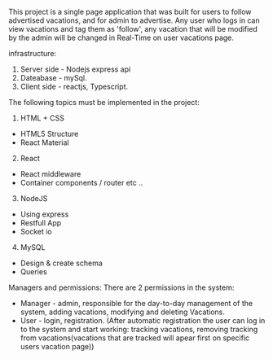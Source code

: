 This project is a single page application that was built for users to follow advertised vacations, and for admin to advertise.
Any user who logs in can view vacations and tag them as 'follow', 
any vacation that will be modified by the admin will be changed in Real-Time on user vacations page.

infrastructure:
1. Server side - Nodejs express api
2. Dateabase - mySql.
3. Client side - reactjs, Typescript.

The following topics must be implemented in the project:
1. HTML + CSS
- HTML5 Structure
- React Material
2. React
- React middleware
- Container components / router etc ..
3. NodeJS
- Using express
- Restfull App
- Socket io
4. MySQL
- Design & create schema
- Queries

Managers and permissions:
There are 2 permissions in the system:
  - Manager - admin, responsible for the day-to-day management of the system, adding vacations, modifying and deleting
    Vacations.
  - User - login, registration.
    (After automatic registration the user can log in to the system and start working: tracking vacations, removing tracking from vacations(vacations that are tracked will apear       first on specific users vacation page))
